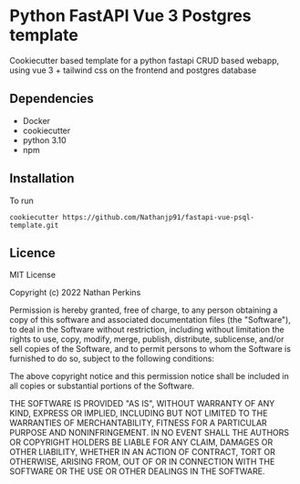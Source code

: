# Python FastAPI Vue 3 Postgres template
Cookiecutter based template for a python fastapi CRUD based webapp, using vue 3 + tailwind css on the frontend and postgres database

## Dependencies
- Docker
- cookiecutter
- python 3.10
- npm


## Installation
To run
```
cookiecutter https://github.com/Nathanjp91/fastapi-vue-psql-template.git
```

## Licence
MIT License

Copyright (c) 2022 Nathan Perkins

Permission is hereby granted, free of charge, to any person obtaining a copy
of this software and associated documentation files (the "Software"), to deal
in the Software without restriction, including without limitation the rights
to use, copy, modify, merge, publish, distribute, sublicense, and/or sell
copies of the Software, and to permit persons to whom the Software is
furnished to do so, subject to the following conditions:

The above copyright notice and this permission notice shall be included in all
copies or substantial portions of the Software.

THE SOFTWARE IS PROVIDED "AS IS", WITHOUT WARRANTY OF ANY KIND, EXPRESS OR
IMPLIED, INCLUDING BUT NOT LIMITED TO THE WARRANTIES OF MERCHANTABILITY,
FITNESS FOR A PARTICULAR PURPOSE AND NONINFRINGEMENT. IN NO EVENT SHALL THE
AUTHORS OR COPYRIGHT HOLDERS BE LIABLE FOR ANY CLAIM, DAMAGES OR OTHER
LIABILITY, WHETHER IN AN ACTION OF CONTRACT, TORT OR OTHERWISE, ARISING FROM,
OUT OF OR IN CONNECTION WITH THE SOFTWARE OR THE USE OR OTHER DEALINGS IN THE
SOFTWARE.